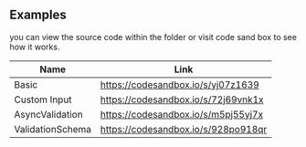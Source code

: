 ## Examples

you can view the source code within the folder or visit code sand box to see how it works.

| Name             | Link                                |
| ---------------- | ----------------------------------- |
| Basic            | https://codesandbox.io/s/yj07z1639  |
| Custom Input     | https://codesandbox.io/s/72j69vnk1x |
| AsyncValidation  | https://codesandbox.io/s/m5pj55yj7x |
| ValidationSchema | https://codesandbox.io/s/928po918qr |
